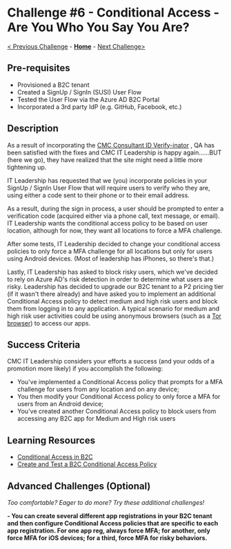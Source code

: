 # Challenge \#6 - Conditional Access - Are You Who You Say You Are?

[< Previous Challenge](./05-claims-enrichment.md) - **[Home](../readme.md)** - [Next Challenge>](./07-admin-graph.md)

## Pre-requisites

- Provisioned a B2C tenant
- Created a SignUp / SignIn (SUSI) User Flow
- Tested the User Flow via the Azure AD B2C Portal
- Incorporated a 3rd party IdP (e.g. GitHub, Facebook, etc.)

## Description

As a result of incorporating the [CMC Consultant ID Verify-inator](./Resources/Verify-inator) , QA has been satisfied with the fixes and CMC IT Leadership is happy again......BUT (here we go), they have realized that the site might need a little more tightening up.

IT Leadership has requested that we (you) incorporate policies in your SignUp / SignIn User Flow that will require users to verify who they are, using either a code sent to their phone or to their email address.

As a result, during the sign in process, a user should be prompted to enter a verification code (acquired either via a phone call, text message, or email). IT Leadership wants the conditional access policy to be based on user location, although for now, they want all locations to force a MFA challenge.

After some tests, IT Leadership decided to change your conditional access policies to only force a MFA challenge for all locations but only for users using Android devices. (Most of leadership has iPhones, so there's that.)

Lastly, IT Leadership has asked to block risky users, which we've decided to rely on Azure AD's risk detection in order to determine what users are risky. Leadership has decided to upgrade our B2C tenant to a P2 pricing tier (if it wasn't there already) and have asked you to implement an additional Conditional Access policy to detect medium and high risk users and block them from logging in to any application. A typical scenario for medium and high risk user activities could be using anonymous browsers (such as a [Tor browser](https://www.torproject.org/download/)) to access our apps.

## Success Criteria

CMC IT Leadership considers your efforts a success (and your odds of a promotion more likely) if you accomplish the following:

- You've implemented a Conditional Access policy that prompts for a MFA challenge for users from any location and on any device;
- You then modify your Conditional Access policy to only force a MFA for users from an Android device;
- You've created another Conditional Access policy to block users from accessing any B2C app for Medium and High risk users

## Learning Resources

- [Conditional Access in B2C](https://docs.microsoft.com/en-us/azure/active-directory-b2c/conditional-access-identity-protection-overview)
- [Create and Test a B2C Conditional Access Policy](https://docs.microsoft.com/en-us/azure/active-directory-b2c/conditional-access-user-flow)

## Advanced Challenges (Optional)

_Too comfortable? Eager to do more? Try these additional challenges!_

**- You can create several different app registrations in your B2C tenant and then configure Conditional Access policies that are specific to each app registration. For one app reg, always force MFA; for another, only force MFA for iOS devices; for a third, force MFA for risky behaviors.**
